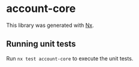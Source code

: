 # account-core

This library was generated with [Nx](https://nx.dev).

## Running unit tests

Run `nx test account-core` to execute the unit tests.
